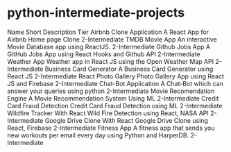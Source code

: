 # python-intermediate-projects
Name	Short Description	Tier
Airbnb Clone Application	A React App for Airbnb Home page Clone	2-Intermediate
TMDB Movie App	An interactive Movie Database app using ReactJS.	2-Intermediate
Github Jobs App	A GitHub Jobs App using React Hooks and Github API	2-Intermediate
Weather App	Weather app in React JS using the Open Weather Map API	2-Intermediate
Business Card Generator	A Business Card Generator using React JS	2-Intermediate
React Photo Gallery	Photo Gallery App using React JS and Firebase	2-Intermediate
Chat-Bot Application	A Chat-Bot which can answer your queries using python	2-Intermediate
Movie Recomendation Engine	A Movie Recommendation System Using ML	2-Intermediate
Credit Card Fraud Detection	Credit Card Fraud Detection using ML	2-Intermediate
Wildfire Tracker With React	Wild Fire Detection using React, NASA API	2-Intermediate
Google Drive Clone With React	Google Drive Clone using React, Firebase	2-Intermediate
Fitness App	A fitness app that sends you new workouts per email every day using Python and HarperDB.	2-Intermediate
